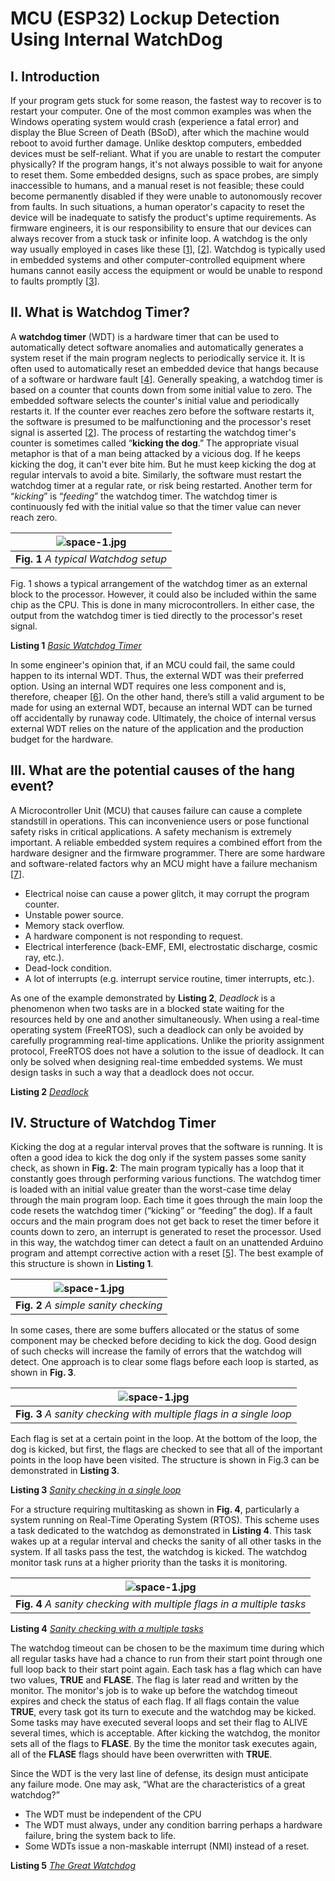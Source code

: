 # MCU (ESP32) Lockup Detection Using Internal WatchDog
## I. Introduction
If your program gets stuck for some reason, the fastest way to recover is to restart your computer. One of the most common examples was when the Windows operating system would crash (experience a fatal error) and display the Blue Screen of Death (BSoD), after which the machine would reboot to avoid further damage. Unlike desktop computers, embedded devices must be self-reliant. What if you are unable to restart the computer physically? If the program hangs, it's not always possible to wait for anyone to reset them. Some embedded designs, such as space probes, are simply inaccessible to humans, and a manual reset is not feasible; these could become permanently disabled if they were unable to autonomously recover from faults. In such situations, a human operator's capacity to reset the device will be inadequate to satisfy the product's uptime requirements. As firmware engineers, it is our responsibility to ensure that our devices can always recover from a stuck task or infinite loop. A watchdog is the only way usually employed in cases like these [[1](https://www.microcontrollertips.com/whats-watch-dog-timer-wdt-faq/)], [[2](https://www.embedded.com/introduction-to-watchdog-timers/)]. Watchdog is typically used in embedded systems and other computer-controlled equipment where humans cannot easily access the equipment or would be unable to respond to faults promptly [[3](https://www.researchgate.net/publication/295010877_Architecture_and_Operation_of_a_Watchdog_Timer)].

## II. What is Watchdog Timer?
A **watchdog timer** (WDT) is a hardware timer that can be used to automatically detect software anomalies and automatically generates a system reset if the main program neglects to periodically service it. It is often used to automatically reset an embedded device that hangs because of a software or hardware fault [[4](https://os.mbed.com/cookbook/WatchDog-Timer)]. Generally speaking, a watchdog timer is based on a counter that counts down from some initial value to zero. The embedded software selects the counter's initial value and periodically restarts it. If the counter ever reaches zero before the software restarts it, the software is presumed to be malfunctioning and the processor's reset signal is asserted [[2](https://www.embedded.com/introduction-to-watchdog-timers/)]. The process of restarting the watchdog timer's counter is sometimes called “**kicking the dog**.” The appropriate visual metaphor is that of a man being attacked by a vicious dog. If he keeps kicking the dog, it can't ever bite him. But he must keep kicking the dog at regular intervals to avoid a bite. Similarly, the software must restart the watchdog timer at a regular rate, or risk being restarted. Another term for “*kicking*” is “*feeding*” the watchdog timer. The watchdog timer is continuously fed with the initial value so that the timer value can never reach zero.

| ![space-1.jpg](https://github.com/TronixLab/ESP32_Watchdog/blob/main/docx/1.jpg?raw=true) | 
|:--:| 
| **Fig. 1** *A typical Watchdog setup* |

Fig. 1 shows a typical arrangement of the watchdog timer as an external block to the processor. However, it could also be included within the same chip as the CPU. This is done in many microcontrollers. In either case, the output from the watchdog timer is tied directly to the processor's reset signal. 

**Listing 1** *[Basic Watchdog Timer](https://github.com/TronixLab/ESP32_Watchdog/blob/main/example/Listing1_BasicWDT/Listing1_BasicWDT.ino)*

In some engineer's opinion that, if an MCU could fail, the same could happen to its internal WDT. Thus, the external WDT was their preferred option. Using an internal WDT requires one less component and is, therefore, cheaper [[6](https://www.eeweb.com/using-the-microcontrollers-watchdog-timer-wdt-effectively/)]. On the other hand, there’s still a valid argument to be made for using an external WDT, because an internal WDT can be turned off accidentally by runaway code. Ultimately, the choice of internal versus external WDT relies on the nature of the application and the production budget for the hardware.

## III. What are the potential causes of the hang event?
A Microcontroller Unit (MCU) that causes failure can cause a complete standstill in operations. This can inconvenience users or pose functional safety risks in critical applications. A safety mechanism is extremely important. A reliable embedded system requires a combined effort from the hardware designer and the firmware programmer. There are some hardware and software-related factors why an MCU might have a failure mechanism [[7](https://resources.altium.com/p/microcontroller-failure-modes-why-they-happen-and-how-to-prevent-them)].
* Electrical noise can cause a power glitch, it may corrupt the program counter.
* Unstable power source.
* Memory stack overflow.
* A hardware component is not responding to request.
* Electrical interference (back-EMF, EMI, electrostatic discharge, cosmic ray, etc.).
* Dead-lock condition.
* A lot of interrupts (e.g. interrupt service routine, timer interrupts, etc.).

As one of the example demonstrated by **Listing 2**, *Deadlock* is a phenomenon when two tasks are in a blocked state waiting for the resources held by one and another simultaneously. When using a real-time operating system (FreeRTOS), such a deadlock can only be avoided by carefully programming real-time applications. Unlike the priority assignment protocol, FreeRTOS does not have a solution to the issue of deadlock. It can only be solved when designing real-time embedded systems. We must design tasks in such a way that a deadlock does not occur. 

**Listing 2** *[Deadlock](https://github.com/TronixLab/ESP32_Watchdog/blob/main/example/Listing2_DeadLockWDT/Listing2_DeadLockWDT.ino)*

## IV. Structure of Watchdog Timer
Kicking the dog at a regular interval proves that the software is running. It is often a good idea to kick the dog only if the system passes some sanity check, as shown in **Fig. 2**:  The main program typically has a loop that it constantly goes through performing various functions. The watchdog timer is loaded with an initial value greater than the worst-case time delay through the main program loop. Each time it goes through the main loop the code resets the watchdog timer   (“kicking” or “feeding” the dog). If a fault occurs and the main program does not get back to reset the timer before it counts down to zero, an interrupt is generated to reset the processor. Used in this way, the watchdog timer can detect a fault on an unattended Arduino program and attempt corrective action with a reset [[5](https://www.digikey.com/en/articles/a-designers-guide-to-watchdog-timers)]. The best example of this structure is shown in **Listing 1**.

| ![space-1.jpg](https://github.com/TronixLab/ESP32_Watchdog/blob/main/docx/2.jpg?raw=true) | 
|:--:| 
| **Fig. 2** *A simple sanity checking* |

In some cases, there are some buffers allocated or the status of some component may be checked before deciding to kick the dog. Good design of such checks will increase the family of errors that the watchdog will detect.  One approach is to clear some flags before each loop is started, as shown in **Fig. 3**.

| ![space-1.jpg](https://github.com/TronixLab/ESP32_Watchdog/blob/main/docx/3.jpg?raw=true) | 
|:--:| 
| **Fig. 3** *A sanity checking with multiple flags in a single loop* |

Each flag is set at a certain point in the loop. At the bottom of the loop, the dog is kicked, but first, the flags are checked to see that all of the important points in the loop have been visited. The structure is shown in Fig.3 can be demonstrated in **Listing 3**.

**Listing 3** *[Sanity checking in a single loop](https://github.com/TronixLab/ESP32_Watchdog/blob/main/example/Listing3_SanityCheckSingleLoop/Listing3_SanityCheckSingleLoop.ino)*

For a structure requiring multitasking as shown in **Fig. 4**, particularly a system running on Real-Time Operating System (RTOS). This scheme uses a task dedicated to the watchdog as demonstrated in **Listing 4**. This task wakes up at a regular interval and checks the sanity of all other tasks in the system. If all tasks pass the test, the watchdog is kicked. The watchdog monitor task runs at a higher priority than the tasks it is monitoring.  

| ![space-1.jpg](https://github.com/TronixLab/ESP32_Watchdog/blob/main/docx/4.jpg?raw=true) | 
|:--:| 
| **Fig. 4** *A sanity checking with multiple flags in a multiple tasks* |

**Listing 4** *[Sanity checking with a multiple tasks](https://github.com/TronixLab/ESP32_Watchdog/blob/main/example/Listing4_SanityCheckRTOS/Listing4_SanityCheckRTOS.ino)*

The watchdog timeout can be chosen to be the maximum time during which all regular tasks have had a chance to run from their start point through one full loop back to their start point again. Each task has a flag which can have two values, **TRUE** and **FLASE**. The flag is later read and written by the monitor. The monitor's job is to wake up before the watchdog timeout expires and check the status of each flag. If all flags contain the value **TRUE**, every task got its turn to execute and the watchdog may be kicked. Some tasks may have executed several loops and set their flag to ALIVE several times, which is acceptable. After kicking the watchdog, the monitor sets all of the flags to **FLASE**. By the time the monitor task executes again, all of the **FLASE** flags should have been overwritten with **TRUE**. 

Since the WDT is the very last line of defense, its design must anticipate any failure mode. One may ask, “What are the characteristics of a great watchdog?”
* The WDT must be independent of the CPU
* The WDT must always, under any condition barring perhaps a hardware failure, bring the system back to life.
* Some WDTs issue a non-maskable interrupt (NMI) instead of a reset.

**Listing 5** *[The Great Watchdog](https://github.com/TronixLab/ESP32_Watchdog/tree/main/example/Listing5_GreatWDT)*
